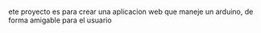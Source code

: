 ete proyecto es para crear una aplicacion web que maneje un arduino, 
de forma amigable para el usuario
